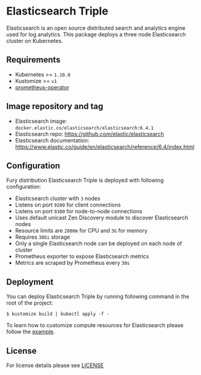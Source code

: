 # Elasticsearch Triple

Elasticsearch is an open source distributed search and analytics engine used for
log analytics. This package deploys a three node Elasticsearch cluster on
Kubernetes.

## Requirements

- Kubernetes >= `1.10.0`
- Kustomize >= `v1`
- [prometheus-operator](https://github.com/sighup-io/fury-kubernetes-monitoring/tree/master/katalog/prometheus-operator)


## Image repository and tag

* Elasticsearch image: `docker.elastic.co/elasticsearch/elasticsearch:6.4.1`
* Elasticsearch repo: https://github.com/elastic/elasticsearch
* Elasticsearch documentation:  https://www.elastic.co/guide/en/elasticsearch/reference/6.4/index.html


## Configuration

Fury distribution Elasticsearch Triple is deployed with following configuration:

- Elasticsearch cluster with `3` nodes
- Listens on port `9200` for client connections
- Listens on port `9300` for node-to-node connections
- Uses default unicast Zen Discovery module to discover Elasticsearch nodes
- Resource limits are `2000m` for CPU and `3G` for memory
- Requires `30Gi` storage
- Only a single Elasticsearch node can be deployed on each node of cluster
- Prometheus exporter to expose Elasticsearch metrics
- Metrics are scraped by Prometheus every `30s`


## Deployment

You can deploy Elasticsearch Triple by running following command in the root of the project:

```shell
$ kustomize build | kubectl apply -f -
```

To learn how to customize compute resources for Elasticsearch please follow the
[example](../../examples/elasticsearch-resources).

## License

For license details please see [LICENSE](https://sighup.io/fury/license)
